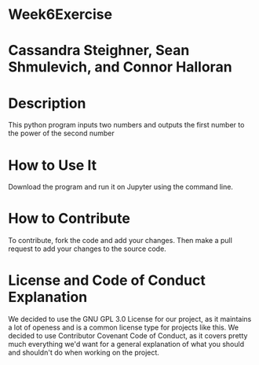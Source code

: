 # Week6Exercise
# Cassandra Steighner, Sean Shmulevich, and Connor Halloran
# Description
This python program inputs two numbers and outputs the first number to the power of the second number

# How to Use It
Download the program and run it on Jupyter using the command line.

# How to Contribute
To contribute, fork the code and add your changes. Then make a pull request to add your changes to the source code. 

# License and Code of Conduct Explanation
We decided to use the GNU GPL 3.0 License for our project, as it maintains a lot of openess and is a common license type for projects like this.
We decided to use Contributor Covenant Code of Conduct, as it covers pretty much everything we'd want for a general explanation of what you should and shouldn't do when working on the project.
